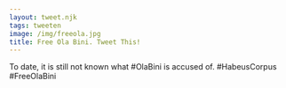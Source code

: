 ```yaml
---
layout: tweet.njk
tags: tweeten
image: /img/freeola.jpg
title: Free Ola Bini. Tweet This!
---
```

To date, it is still not known what #OlaBini is accused of.
#HabeusCorpus
#FreeOlaBini
